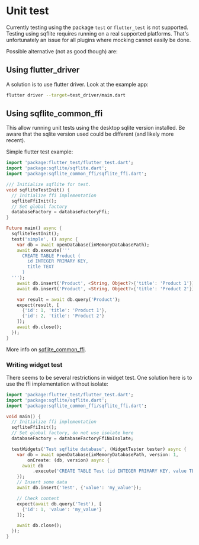 # Unit test

Currently testing using the package `test` or `flutter_test` is not supported. Testing using sqflite requires running
on a real supported platforms. That's unfortunately an issue for all plugins where mocking cannot easily be done.

Possible alternative (not as good though) are:

## Using flutter_driver

A solution is to use flutter driver. Look at the example app:

```bash
flutter driver --target=test_driver/main.dart
```

## Using sqflite_common_ffi

This allow running unit tests using the desktop sqlite version installed. Be aware that the sqlite version used could be
different (and likely more recent).

Simple flutter test example:
```dart
import 'package:flutter_test/flutter_test.dart';
import 'package:sqflite/sqflite.dart';
import 'package:sqflite_common_ffi/sqflite_ffi.dart';

/// Initialize sqflite for test.
void sqfliteTestInit() {
  // Initialize ffi implementation
  sqfliteFfiInit();
  // Set global factory
  databaseFactory = databaseFactoryFfi;
}

Future main() async {
  sqfliteTestInit();
  test('simple', () async {
    var db = await openDatabase(inMemoryDatabasePath);
    await db.execute('''
      CREATE TABLE Product (
        id INTEGER PRIMARY KEY,
        title TEXT
      )
  ''');
    await db.insert('Product', <String, Object?>{'title': 'Product 1'});
    await db.insert('Product', <String, Object?>{'title': 'Product 2'});

    var result = await db.query('Product');
    expect(result, [
      {'id': 1, 'title': 'Product 1'},
      {'id': 2, 'title': 'Product 2'}
    ]);
    await db.close();
  });
}
```
More info on [sqflite_common_ffi](https://github.com/tekartik/sqflite/tree/master/sqflite_common_ffi).

### Writing widget test

There seems to be several restrictions in widget test. One solution here is to use the ffi implementation
without isolate:

```dart
import 'package:flutter_test/flutter_test.dart';
import 'package:sqflite/sqflite.dart';
import 'package:sqflite_common_ffi/sqflite_ffi.dart';

void main() {
  // Initialize ffi implementation
  sqfliteFfiInit();
  // Set global factory, do not use isolate here
  databaseFactory = databaseFactoryFfiNoIsolate;

  testWidgets('Test sqflite database', (WidgetTester tester) async {
    var db = await openDatabase(inMemoryDatabasePath, version: 1,
        onCreate: (db, version) async {
      await db
          .execute('CREATE TABLE Test (id INTEGER PRIMARY KEY, value TEXT)');
    });
    // Insert some data
    await db.insert('Test', {'value': 'my_value'});

    // Check content
    expect(await db.query('Test'), [
      {'id': 1, 'value': 'my_value'}
    ]);

    await db.close();
  });
}
```
